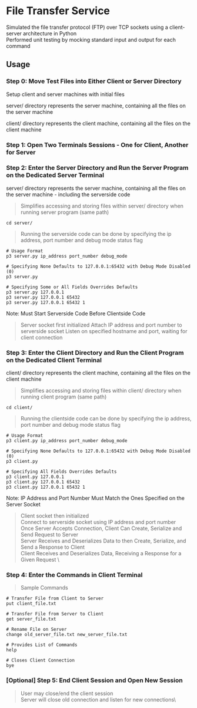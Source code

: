 # File Transfer Service

Simulated the file transfer protocol (FTP) over TCP sockets using a client-server architecture in Python \
Performed unit testing by mocking standard input and output for each command

## Usage

### Step 0: Move Test Files into Either Client or Server Directory

Setup client and server machines with initial files

server/ directory represents the server machine, containing all the files on the server machine

client/ directory represents the client machine, containing all the files on the client machine

### Step 1: Open Two Terminals Sessions - One for Client, Another for Server

### Step 2: Enter the Server Directory and Run the Server Program on the Dedicated Server Terminal

server/ directory represents the server machine, containing all the files on the server machine - including the serverside code

> Simplifies accessing and storing files within server/ directory when running server program (same path)

```
cd server/
```

> Running the serverside code can be done by specifying the ip address, port number and debug mode status flag

```
# Usage Format
p3 server.py ip_address port_number debug_mode

# Specifying None Defaults to 127.0.0.1:65432 with Debug Mode Disabled (0)
p3 server.py

# Specifying Some or All Fields Overrides Defaults
p3 server.py 127.0.0.1
p3 server.py 127.0.0.1 65432
p3 server.py 127.0.0.1 65432 1
```

Note: Must Start Serverside Code Before Clientside Code

> Server socket first initialized
> Attach IP address and port number to serverside socket
> Listen on specified hostname and port, waiting for client connection

### Step 3: Enter the Client Directory and Run the Client Program on the Dedicated Client Terminal

client/ directory represents the client machine, containing all the files on the client machine

> Simplifies accessing and storing files within client/ directory when running client program (same path)

```
cd client/
```

> Running the clientside code can be done by specifying the ip address, port number and debug mode status flag

```
# Usage Format
p3 client.py ip_address port_number debug_mode

# Specifying None Defaults to 127.0.0.1:65432 with Debug Mode Disabled (0)
p3 client.py

# Specifying All Fields Overrides Defaults
p3 client.py 127.0.0.1
p3 client.py 127.0.0.1 65432
p3 client.py 127.0.0.1 65432 1
```

Note: IP Address and Port Number Must Match the Ones Specified on the Server Socket

> Client socket then initialized \
> Connect to serverside socket using IP address and port number \
> Once Server Accepts Connection, Client Can Create, Serialize and Send Request to Server \
> Server Receives and Deserializes Data to then Create, Serialize, and Send a Response to Client \
> Client Receives and Deserializes Data, Receiving a Response for a Given Request \

### Step 4: Enter the Commands in Client Terminal

> Sample Commands

```
# Transfer File from Client to Server
put client_file.txt

# Transfer File from Server to Client
get server_file.txt

# Rename File on Server
change old_server_file.txt new_server_file.txt

# Provides List of Commands
help

# Closes Client Connection
bye
```

### [Optional] Step 5: End Client Session and Open New Session

> User may close/end the client session \
> Server will close old connection and listen for new connections\
